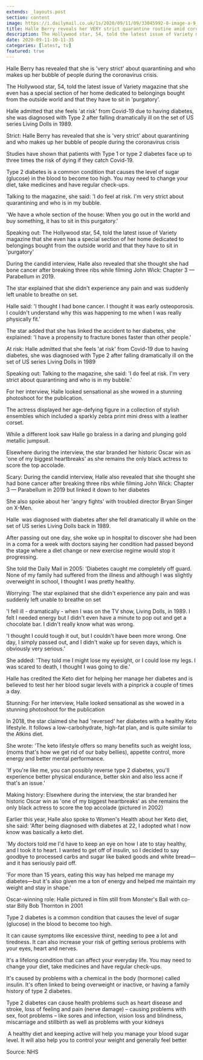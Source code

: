 ```yaml
---
extends: _layouts.post
section: content
image: https://i.dailymail.co.uk/1s/2020/09/11/09/33045992-0-image-a-9_1599814214790.jpg 
title: Halle Berry reveals her VERY strict quarantine routine amid coronavirus 
description: The Hollywood star, 54, told the latest issue of Variety magazine that she even has a special section of her home dedicated to belongings bought from the outside world. 
date: 2020-09-11-10-11-35 
categories: [latest, tv] 
featured: true 
--- 
```

Halle Berry has revealed that she is 'very strict' about quarantining and who makes up her bubble of people during the coronavirus crisis.

The Hollywood star, 54, told the latest issue of Variety magazine that she even has a special section of her home dedicated to belongings bought from the outside world and that they have to sit in 'purgatory'.

Halle admitted that she feels 'at risk' from Covid-19 due to having diabetes, she was diagnosed with Type 2 after falling dramatically ill on the set of US series Living Dolls in 1989.

Strict: Halle Berry has revealed that she is 'very strict' about quarantining and who makes up her bubble of people during the coronavirus crisis

Studies have shown that patients with Type 1 or type 2 diabetes face up to three times the risk of dying if they catch Covid-19. 

Type 2 diabetes is a common condition that causes the level of sugar (glucose) in the blood to become too high. You may need to change your diet, take medicines and have regular check-ups. 

Talking to the magazine, she said: 'I do feel at risk. I'm very strict about quarantining and who is in my bubble.  

'We have a whole section of the house: When you go out in the world and buy something, it has to sit in this purgatory.'

Speaking out: The Hollywood star, 54, told the latest issue of Variety magazine that she even has a special section of her home dedicated to belongings bought from the outside world and that they have to sit in 'purgatory'

During the candid interview, Halle also revealed that she thought she had bone cancer after breaking three ribs while filming John Wick: Chapter 3 — Parabellum in 2019.

The star explained that she didn't experience any pain and was suddenly left unable to breathe on set.

Halle said: 'I thought I had bone cancer. I thought it was early osteoporosis. I couldn't understand why this was happening to me when I was really physically fit.'

The star added that she has linked the accident to her diabetes, she explained: 'I have a propensity to fracture bones faster than other people.' 

At risk: Halle admitted that she feels 'at risk' from Covid-19 due to having diabetes, she was diagnosed with Type 2 after falling dramatically ill on the set of US series Living Dolls in 1989

Speaking out: Talking to the magazine, she said: 'I do feel at risk. I'm very strict about quarantining and who is in my bubble.' 

For her interview, Halle looked sensational as she wowed in a stunning photoshoot for the publication.

The actress displayed her age-defying figure in a collection of stylish ensembles which included a sparkly zebra print mini dress with a leather corset.

While a different look saw Halle go braless in a daring and plunging gold metallic jumpsuit.

Elsewhere during the interview, the star branded her historic Oscar win as 'one of my biggest heartbreaks' as she remains the only black actress to score the top accolade. 

Scary: During the candid interview, Halle also revealed that she thought she had bone cancer after breaking three ribs while filming John Wick: Chapter 3 — Parabellum in 2019 but linked it down to her diabetes 

She also spoke about her 'angry fights' with troubled director Bryan Singer on X-Men.   

Halle  was diagnosed with diabetes after she fell dramatically ill while on the set of US series Living Dolls back in 1989.

After passing out one day, she woke up in hospital to discover she had been in a coma for a week with doctors saying her condition had passed beyond the stage where a diet change or new exercise regime would stop it progressing.

She told the Daily Mail in 2005: 'Diabetes caught me completely off guard. None of my family had suffered from the illness and although I was slightly overweight in school, I thought I was pretty healthy. 

Worrying: The star explained that she didn't experience any pain and was suddenly left unable to breathe on set

'I fell ill - dramatically - when I was on the TV show, Living Dolls, in 1989. I felt I needed energy but I didn't even have a minute to pop out and get a chocolate bar. I didn't really know what was wrong. 

'I thought I could tough it out, but I couldn't have been more wrong. One day, I simply passed out, and I didn't wake up for seven days, which is obviously very serious.'

She added: 'They told me I might lose my eyesight, or I could lose my legs. I was scared to death, I thought I was going to die.' 

Halle has credited the Keto diet for helping her manage her diabetes and is believed to test her her blood sugar levels with a pinprick a couple of times a day.

Stunning: For her interview, Halle looked sensational as she wowed in a stunning photoshoot for the publication

In 2018, the star claimed she had 'reversed' her diabetes with a healthy Keto lifestyle. It follows a low-carbohydrate, high-fat plan, and is quite similar to the Atkins diet.

She wrote: 'The keto lifestyle offers so many benefits such as weight loss, (moms that's how we get rid of our baby bellies), appetite control, more energy and better mental performance. 

'If you're like me, you can possibly reverse type 2 diabetes, you'll experience better physical endurance, better skin and also less acne if that's an issue.'

Making history: Elsewhere during the interview, the star branded her historic Oscar win as 'one of my biggest heartbreaks' as she remains the only black actress to score the top accolade (pictured in 2002) 

Earlier this year, Halle also spoke to Women's Health about her Keto diet, she said: 'After being diagnosed with diabetes at 22, I adopted what I now know was basically a keto diet. 

'My doctors told me I'd have to keep an eye on how I ate to stay healthy, and I took it to heart. I wanted to get off of insulin, so I decided to say goodbye to processed carbs and sugar like baked goods and white bread—and it has seriously paid off.

'For more than 15 years, eating this way has helped me manage my diabetes—but it's also given me a ton of energy and helped me maintain my weight and stay in shape.'

Oscar-winning role: Halle pictured in film still from Monster's Ball with co-star Billy Bob Thornton in 2001 

Type 2 diabetes is a common condition that causes the level of sugar (glucose) in the blood to become too high.

It can cause symptoms like excessive thirst, needing to pee a lot and tiredness. It can also increase your risk of getting serious problems with your eyes, heart and nerves.

It's a lifelong condition that can affect your everyday life. You may need to change your diet, take medicines and have regular check-ups.

It's caused by problems with a chemical in the body (hormone) called insulin. It's often linked to being overweight or inactive, or having a family history of type 2 diabetes.  

Type 2 diabetes can cause health problems such as heart disease and stroke, loss of feeling and pain (nerve damage) – causing problems with sex, foot problems – like sores and infection, vision loss and blindness, miscarriage and stillbirth as well as problems with your kidneys

 A healthy diet and keeping active will help you manage your blood sugar level. It will also help you to control your weight and generally feel better

Source: NHS 

